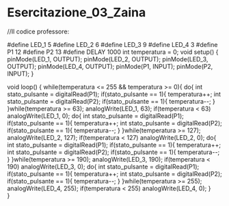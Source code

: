 # Esercitazione_03_Zaina
//Il codice professore:


#define LED_1 5
#define LED_2 6
#define LED_3 9
#define LED_4 3
#define P1 12
#define P2 13
#define DELAY 1000
int temperatura = 0;
void setup()
{
  pinMode(LED_1, OUTPUT);
  pinMode(LED_2, OUTPUT);
  pinMode(LED_3, OUTPUT);
  pinMode(LED_4, OUTPUT);
  pinMode(P1, INPUT);
  pinMode(P2, INPUT);
}

void loop()
{
  while(temperatura <= 255 && temperatura >= 0){
    do{
      int stato_pulsante = digitalRead(P1);
      if(stato_pulsante == 1){
        temperatura++;
      int stato_pulsante = digitalRead(P2);
      if(stato_pulsante == 1){
        temperatura--;
      }
    }while(temperatura >= 63);
  analogWrite(LED_1, 63);
    if(temperatura < 63)
      analogWrite(LED_1, 0);
    do{
      int stato_pulsante = digitalRead(P1);
      if(stato_pulsante == 1){
        temperatura++;
      int stato_pulsante = digitalRead(P2);
      if(stato_pulsante == 1){
        temperatura--;
      }
    }while(temperatura >= 127);
   analogWrite(LED_2, 127);
    if(temperatura < 127)
      analogWrite(LED_2, 0);
    do{
      int stato_pulsante = digitalRead(P1);
      if(stato_pulsante == 1){
        temperatura++;
      int stato_pulsante = digitalRead(P2);
      if(stato_pulsante == 1){
        temperatura--;
      }
    }while(temperatura >= 190);
   analogWrite(LED_3, 190);
    if(temperatura < 190)
      analogWrite(LED_3, 0);
    do{
      int stato_pulsante = digitalRead(P1);
      if(stato_pulsante == 1){
        temperatura++;
      int stato_pulsante = digitalRead(P2);
      if(stato_pulsante == 1){
        temperatura--;
      }
    }while(temperatura >= 255);
      analogWrite(LED_4, 255);
    if(temperatura < 255)
      analogWrite(LED_4, 0);
  }      
}

